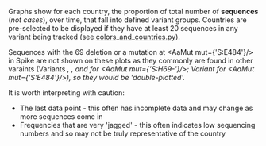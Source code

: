 Graphs show for each country, the proportion of total number of **sequences** (*not cases*), over time, that fall into defined variant groups. Countries are pre-selected to be displayed if they have at least 20 sequences in any variant being tracked (see [colors_and_countries.py](https://github.com/hodcroftlab/covariants/blob/master/scripts/colors_and_countries.pyy)).


Sequences with the 69 deletion or a mutation at <AaMut mut={'S:E484'}/> in Spike are not shown on these plots as they commonly are found in other varaints (Variants <Var name="S:N439K"/>, <Var name="S:Y453F"/>, and <Var name="S:N501"/> for <AaMut mut={'S:H69-'}/>; Variant <Var name="S:N501"/> for <AaMut mut={'S:E484'}/>), so they would be 'double-plotted'.

It is worth interpreting with caution:
- The last data point - this often has incomplete data and may change as more sequences come in
- Frequencies that are very 'jagged' - this often indicates low sequencing numbers and so may not be truly representative of the country

